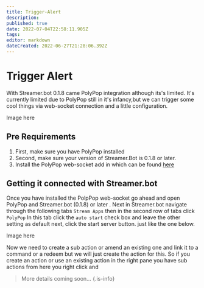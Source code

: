```yaml
---
title: Trigger-Alert
description: 
published: true
date: 2022-07-04T22:58:11.905Z
tags: 
editor: markdown
dateCreated: 2022-06-27T21:28:06.392Z
---
```


# Trigger Alert
With Streamer.bot 0.1.8 came PolyPop integration although its's limited. It's currently limited due to PolyPop still in it's infancy,but we can trigger some cool things via web-socket connection and a little configuration. 

Image here 

## Pre Requirements
1. First, make sure you have PolyPop installed 
2. Second, make sure your version of Streamer.Bot is 0.1.8 or later.
3. Install the PolyPop web-socket add in which can be found [here](https://github.com/Jabbey92/PolyPopWebsocketPlugin/releases/tag/1.1)

## Getting it connected with Streamer.bot
Once you have installed the PolpPop web-socket go ahead and open PolyPop and Streamer.bot (0.1.8) or later . Next in Streamer.bot navigate through the following tabs `Stream Apps` then in the second row of tabs click `PolyPop` 
In this tab click the `auto start` check box and leave the other setting as default next, click the start server button. just like the one below.

Image here 

Now we need to create a sub action or amend an existing one and link it to a command or a redeem but we will just create the action for this. So if you create an action or use an existing action in the right pane you have sub actions from here you right click and 



> More details coming soon...
{.is-info}
